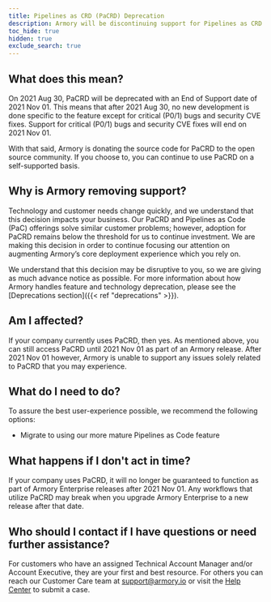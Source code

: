 ```yaml
---
title: Pipelines as CRD (PaCRD) Deprecation
description: Armory will be discontinuing support for Pipelines as CRD (PaCRD). This article explains why Armory is doing this and how it impacts your company.
toc_hide: true
hidden: true
exclude_search: true
---
```


## What does this mean?

On 2021 Aug 30,  PaCRD will be deprecated with an End of Support date of 2021 Nov 01. This means that after 2021 Aug 30, no new development is done specific to the feature except for critical (P0/1) bugs and security CVE fixes. Support for critical (P0/1) bugs and security CVE fixes will end on 2021 Nov 01.

With that said, Armory is donating the source code for PaCRD to the open source community. If you choose to, you can continue to use PaCRD on a self-supported basis.

## Why is Armory removing support?

Technology and customer needs change quickly, and we understand that this decision impacts your business. Our PaCRD and Pipelines as Code (PaC) offerings solve similar customer problems; however, adoption for PaCRD remains below the threshold for us to continue investment. We are making this decision in order to continue focusing our attention on augmenting Armory’s core deployment experience which you rely on.

We understand that this decision may be disruptive to you, so we are giving as much advance notice as possible. For more information about how Armory handles feature and technology deprecation, please see the [Deprecations section]({{< ref "deprecations" >}}).

## Am I affected?

If your company currently uses PaCRD, then yes.  As mentioned above, you can still access PaCRD until 2021 Nov 01 as part of an Armory release. After 2021 Nov 01 however, Armory is unable to support any issues solely related to PaCRD that you may experience.

## What do I need to do?

To assure the best user-experience possible, we recommend the following options:

- Migrate to using our more mature Pipelines as Code feature

 ## What happens if I don't act in time?

If your company uses PaCRD, it will no longer be guaranteed to function as part of Armory Enterprise releases after 2021 Nov 01. Any workflows that utilize PaCRD may break when you upgrade Armory Enterprise to a new release after that date.

## Who should I contact if I have questions or need further assistance?

For customers who have an assigned Technical Account Manager and/or Account Executive, they are your first and best resource. For others you can reach our Customer Care team at [support@armory.io](mailto:support@armory.io) or visit the [Help Center](https://support.armory.io/) to submit a case.

